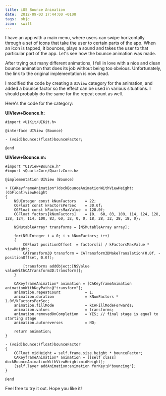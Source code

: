 ```yaml
---
title: iOS Bounce Animation
date:  2012-09-03 17:44:00 +0100
tags:  objc
icon:  swift
---
```


I have an app with a main menu, where users can swipe horizontally through a set
of icons that take the user to certain parts of the app. When an icon is tapped, 
it bounces, plays a sound and takes the user to that particular part of the app.
Let's see how the bounce animation was made.

After trying out many different animations, I fell in love with a nice and clean
bounce animation that does its job without being too obvious. Unfortunately, the
link to the original implementation is now dead.

I modified the code by creating a `UIView` category for the animation, and added a
bounce factor so the effect can be used in various situations. I should probably
do the same for the repeat count as well.

Here's the code for the category:

**UIView+Bounce.h:**

```objc
#import <UIKit/UIKit.h>

@interface UIView (Bounce)

- (void)bounce:(float)bounceFactor;

@end
```

**UIView+Bounce.m:**

```objc
#import "UIView+Bounce.h"
#import <QuartzCore/QuartzCore.h>

@implementation UIView (Bounce)

+ (CAKeyframeAnimation*)dockBounceAnimationWithViewHeight:(CGFloat)viewHeight
{
    NSUInteger const kNumFactors    = 22;
    CGFloat const kFactorsPerSec    = 30.0f;
    CGFloat const kFactorsMaxValue  = 128.0f;
    CGFloat factors[kNumFactors]    = {0,  60, 83, 100, 114, 124, 128, 128, 124, 114, 100, 83, 60, 32, 0, 0, 18, 28, 32, 28, 18, 0};

    NSMutableArray* transforms = [NSMutableArray array];

    for(NSUInteger i = 0; i < kNumFactors; i++)
    {
        CGFloat positionOffset  = factors[i] / kFactorsMaxValue * viewHeight;
        CATransform3D transform = CATransform3DMakeTranslation(0.0f, -positionOffset, 0.0f);

        [transforms addObject:[NSValue valueWithCATransform3D:transform]];
    }

    CAKeyframeAnimation* animation = [CAKeyframeAnimation animationWithKeyPath:@"transform"];
    animation.repeatCount           = 1;
    animation.duration              = kNumFactors * 1.0f/kFactorsPerSec;
    animation.fillMode              = kCAFillModeForwards;
    animation.values                = transforms;
    animation.removedOnCompletion   = YES; // final stage is equal to starting stage
    animation.autoreverses          = NO;

    return animation;
}

- (void)bounce:(float)bounceFactor
{
    CGFloat midHeight = self.frame.size.height * bounceFactor;
    CAKeyframeAnimation* animation = [[self class] dockBounceAnimationWithViewHeight:midHeight];
    [self.layer addAnimation:animation forKey:@"bouncing"];
}

@end
```

Feel free to try it out. Hope you like it!